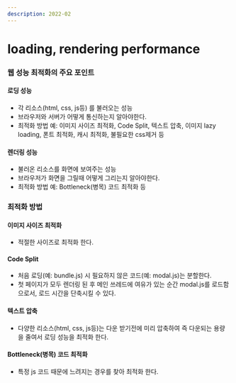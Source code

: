 ```yaml
---
description: 2022-02
---
```


# loading, rendering performance

### **웹 성능 최적화의 주요 포인트**

#### 로딩 성능&#x20;

* 각 리소스(html, css, js등) 를 불러오는 성능&#x20;
* 브라우저와 서버가 어떻게 통신하는지 알아야한다.&#x20;
* 최적화 방법 예: 이미지 사이즈 최적화, Code Split, 텍스트 압축, 이미지 lazy loading, 폰트 최적화, 캐시 최적화, 불필요한 css제거 등

#### 렌더링 성능&#x20;

* 불러온 리소스를 화면에 보여주는 성능&#x20;
* 브라우저가 화면을 그릴때 어떻게 그리는지 알아야한다.&#x20;
* 최적화 방법 예: Bottleneck(병목) 코드 최적화 등



### **최적화 방법**&#x20;

#### 이미지 사이즈 최적화

* 적절한 사이즈로 최적화 한다.&#x20;

#### Code Split

* 처음 로딩(예: bundle.js) 시 필요하지 않은 코드(예: modal.js)는 분할한다.&#x20;
* 첫 페이지가 모두 렌더링 된 후 메인 쓰레드에 여유가 있는 순간 modal.js를 로드함으로서, 로드 시간을 단축시킬 수 있다.&#x20;

#### 텍스트 압축&#x20;

* 다양한 리소스(html, css, js등)는 다운 받기전에 미리 압축하여 즉 다운되는 용량을 줄여서 로딩 성능을 최적화 한다.&#x20;

#### Bottleneck(병목) 코드 최적화

* 특정 js 코드 때문에 느려지는 경우를 찾아 최적화 한다.&#x20;
